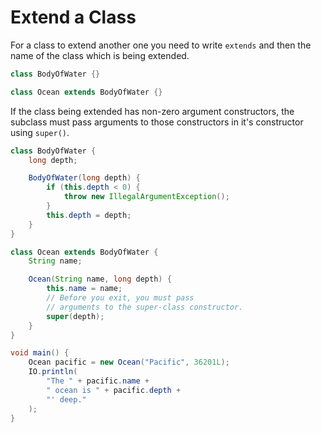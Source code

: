 # Extend a Class

For a class to extend another one you need to write `extends` and then the name of the class
which is being extended.

```java
class BodyOfWater {}

class Ocean extends BodyOfWater {}
```

If the class being extended has non-zero argument constructors,
the subclass must pass arguments to those constructors in it's constructor
using `super()`.

```java
class BodyOfWater {
    long depth;

    BodyOfWater(long depth) {
        if (this.depth < 0) {
            throw new IllegalArgumentException();
        }
        this.depth = depth;
    }
}

class Ocean extends BodyOfWater {
    String name;

    Ocean(String name, long depth) {
        this.name = name;
        // Before you exit, you must pass 
        // arguments to the super-class constructor.
        super(depth);
    }
}

void main() {
    Ocean pacific = new Ocean("Pacific", 36201L);
    IO.println(
        "The " + pacific.name + 
        " ocean is " + pacific.depth + 
        "' deep."
    );
}
```